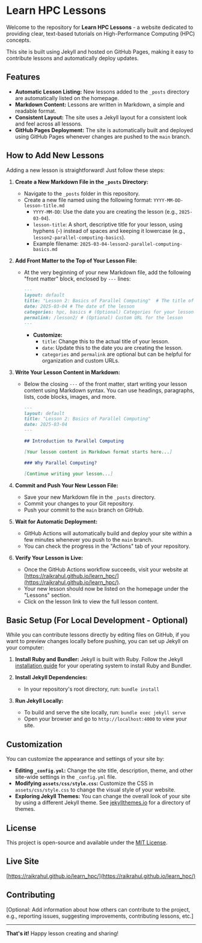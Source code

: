 # Learn HPC Lessons

Welcome to the repository for **Learn HPC Lessons** - a website dedicated to providing clear, text-based tutorials on High-Performance Computing (HPC) concepts.

This site is built using Jekyll and hosted on GitHub Pages, making it easy to contribute lessons and automatically deploy updates.

## Features

*   **Automatic Lesson Listing:** New lessons added to the `_posts` directory are automatically listed on the homepage.
*   **Markdown Content:** Lessons are written in Markdown, a simple and readable format.
*   **Consistent Layout:** The site uses a Jekyll layout for a consistent look and feel across all lessons.
*   **GitHub Pages Deployment:**  The site is automatically built and deployed using GitHub Pages whenever changes are pushed to the `main` branch.

## How to Add New Lessons

Adding a new lesson is straightforward! Just follow these steps:

1.  **Create a New Markdown File in the `_posts` Directory:**
    *   Navigate to the `_posts` folder in this repository.
    *   Create a new file named using the following format: `YYYY-MM-DD-lesson-title.md`
        *   `YYYY-MM-DD`:  Use the date you are creating the lesson (e.g., `2025-03-04`).
        *   `lesson-title`:  A short, descriptive title for your lesson, using hyphens (-) instead of spaces and keeping it lowercase (e.g., `lesson2-parallel-computing-basics`).
        *   Example filename: `2025-03-04-lesson2-parallel-computing-basics.md`

2.  **Add Front Matter to the Top of Your Lesson File:**
    *   At the very beginning of your new Markdown file, add the following "front matter" block, enclosed by `---` lines:

        ```markdown
        ---
        layout: default
        title: "Lesson 2: Basics of Parallel Computing"  # The title of your lesson (will be displayed on the page)
        date: 2025-03-04 # The date of the lesson
        categories: hpc, basics # (Optional) Categories for your lesson
        permalink: /lesson2/ # (Optional) Custom URL for the lesson
        ---
        ```
        *   **Customize:**
            *   `title`:  Change this to the actual title of your lesson.
            *   `date`:  Update this to the date you are creating the lesson.
            *   `categories` and `permalink` are optional but can be helpful for organization and custom URLs.

3.  **Write Your Lesson Content in Markdown:**
    *   Below the closing `---` of the front matter, start writing your lesson content using Markdown syntax. You can use headings, paragraphs, lists, code blocks, images, and more.

        ```markdown
        ---
        layout: default
        title: "Lesson 2: Basics of Parallel Computing"
        date: 2025-03-04
        ---

        ## Introduction to Parallel Computing

        [Your lesson content in Markdown format starts here...]

        ### Why Parallel Computing?

        [Continue writing your lesson...]
        ```

4.  **Commit and Push Your New Lesson File:**
    *   Save your new Markdown file in the `_posts` directory.
    *   Commit your changes to your Git repository.
    *   Push your commit to the `main` branch on GitHub.

5.  **Wait for Automatic Deployment:**
    *   GitHub Actions will automatically build and deploy your site within a few minutes whenever you push to the `main` branch.
    *   You can check the progress in the "Actions" tab of your repository.

6.  **Verify Your Lesson is Live:**
    *   Once the GitHub Actions workflow succeeds, visit your website at [https://raikrahul.github.io/learn_hpc/](https://raikrahul.github.io/learn_hpc/).
    *   Your new lesson should now be listed on the homepage under the "Lessons" section.
    *   Click on the lesson link to view the full lesson content.

## Basic Setup (For Local Development - Optional)

While you can contribute lessons directly by editing files on GitHub, if you want to preview changes locally before pushing, you can set up Jekyll on your computer:

1.  **Install Ruby and Bundler:** Jekyll is built with Ruby. Follow the Jekyll [installation guide](https://jekyllrb.com/docs/installation/) for your operating system to install Ruby and Bundler.

2.  **Install Jekyll Dependencies:**
    *   In your repository's root directory, run: `bundle install`

3.  **Run Jekyll Locally:**
    *   To build and serve the site locally, run: `bundle exec jekyll serve`
    *   Open your browser and go to `http://localhost:4000` to view your site.

## Customization

You can customize the appearance and settings of your site by:

*   **Editing `_config.yml`:**  Change the site title, description, theme, and other site-wide settings in the `_config.yml` file.
*   **Modifying `assets/css/style.css`:** Customize the CSS in `assets/css/style.css` to change the visual style of your website.
*   **Exploring Jekyll Themes:** You can change the overall look of your site by using a different Jekyll theme.  See [jekyllthemes.io](https://jekyllthemes.io/) for a directory of themes.

## License

This project is open-source and available under the [MIT License](LICENSE).

## Live Site

[https://raikrahul.github.io/learn_hpc/](https://raikrahul.github.io/learn_hpc/)

## Contributing

[Optional: Add information about how others can contribute to the project, e.g., reporting issues, suggesting improvements, contributing lessons, etc.]

---

**That's it!**  Happy lesson creating and sharing!
